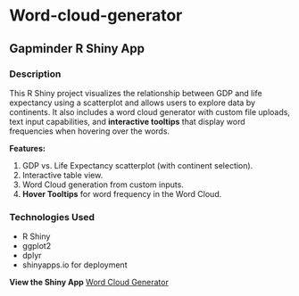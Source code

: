 # Word-cloud-generator

## Gapminder R Shiny App

### Description
This R Shiny project visualizes the relationship between GDP and life expectancy using a scatterplot and allows users to explore data by continents. It also includes a word cloud generator with custom file uploads, text input capabilities, and **interactive tooltips** that display word frequencies when hovering over the words.

**Features:**
1. GDP vs. Life Expectancy scatterplot (with continent selection).
2. Interactive table view.
3. Word Cloud generation from custom inputs.
4. **Hover Tooltips** for word frequency in the Word Cloud.

### Technologies Used
- R Shiny
- ggplot2
- dplyr
- shinyapps.io for deployment

**View the Shiny App** [Word Cloud Generator](https://jithendrasadu.shinyapps.io/Word_Cloud/)
